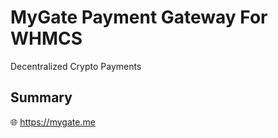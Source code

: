 # MyGate Payment Gateway For WHMCS #

Decentralized Crypto Payments 
## Summary ##
🌐 https://mygate.me
